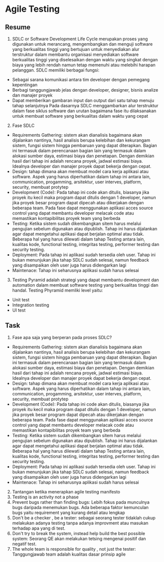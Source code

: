 # Agile Testing

## Resume
1. SDLC or Software Development Life Cycle merupakan proses yang digunakan untuk merancang, mengembangkan dan menguji software yang berkualitas tinggi yang bertujuan untuk menyediakan alur terstruktur dalam membantu organisasi menyediakan software berkualitas tinggi yang diselesaikan dengan waktu yang singkat dengan biaya yang lebih rendah namun tetap memenuhi atau melebihi harapan pelanggan. 
SDLC memiliki berbagai fungsi:
- Sebagai sarana komunikasi antara tim developer dengan pemegang kepentingan
- Berbagi tanggungjawab jelas dengan developer, designer, bisnis analize dan manajer proyek
- Dapat memberikan gambaran input dan output dari satu tahap menuju tahap selanjutnya
Pada dasarnya SDLC menggambarkan alur terstruktur dalam fase siklus software dan urutan bagaimana fase itu dilaksanakan untuk membuat software yang berkualitas dalam waktu yang cepat
2. Fase SDLC
- Requirements Gathering: sistem akan dianalisis bagaimana akan dijalankan nantinya, hasil analisis berupa kelebihan dan kekurangam sistem, fungsi sistem hingga pembaruan yang dapat diterapkan. Bagian ini termasuk dalam perencanaan bagian lain yang termasuk dalam alokasi sumber daya, estimasi biaya dan penetapan. Dengan demikian hasil dari tahap ini adalah rencana proyek, jadwal estimasi biaya. Idealnya developer dan manajer proyek dapat bekerja dengan cepat.
- Design: tahap dimana akan membuat model cara kerja aplikasi atau software. Aspek yang harus diperhatikan dalam tahap ini antara lain, communication, progamming, arsitektur, user interves, platform, security, membuat protytep
- Development (Code): Pada tahap ini code akan ditulis, biasanya jika proyek itu kecil maka program dapat ditulis dengan 1 developer, namun jika proyek besar program dapat dipecah atau dikerjakan dengan beberapa team. Pada fase dapat menggunakan aplikasi acces source control yang dapat membantu developer melacak code atau memastikan kontapibilitas proyek team yang berbeda
- Testing: Ketika sistem sudah dikembangkan sitem harus melalui pengujian sebelum digunakan atau dipublish. Tahap ini harus dijalankan agar dapat mengetahui aplikasi dapat berjalan optimal atau tidak. Beberapa hal yang harus dilewati dalam tahap Testing antara lain, kualitas kode, functional testing, integritas testing, performer testing dan security testing.
- Deployment: Pada tahap ini aplikasi sudah tersedia oleh user. Tahap ini bukan menunjukan jika tahap SDLC sudah selesai, namun feedback yang disampaikan oleh user juga harus didengarkan lagi
- Maintenace: Tahap ini seharusnya aplikasi sudah harus selesai 
3. Testing Pyramid adalah strategi yang dapat membantu development dan automation dalam membuat software testing yang berkualitas tinggi dan handal. Testing Phyramid memliki level yaitu:
- Unit test
- Integration testing
- UI test 



## Task
1. Fase apa saja yang berperan pada proses SDLC?
- Requirements Gathering: sistem akan dianalisis bagaimana akan dijalankan nantinya, hasil analisis berupa kelebihan dan kekurangam sistem, fungsi sistem hingga pembaruan yang dapat diterapkan. Bagian ini termasuk dalam perencanaan bagian lain yang termasuk dalam alokasi sumber daya, estimasi biaya dan penetapan. Dengan demikian hasil dari tahap ini adalah rencana proyek, jadwal estimasi biaya. Idealnya developer dan manajer proyek dapat bekerja dengan cepat.
- Design: tahap dimana akan membuat model cara kerja aplikasi atau software. Aspek yang harus diperhatikan dalam tahap ini antara lain, communication, progamming, arsitektur, user interves, platform, security, membuat protytep
- Development (Code): Pada tahap ini code akan ditulis, biasanya jika proyek itu kecil maka program dapat ditulis dengan 1 developer, namun jika proyek besar program dapat dipecah atau dikerjakan dengan beberapa team. Pada fase dapat menggunakan aplikasi acces source control yang dapat membantu developer melacak code atau memastikan kontapibilitas proyek team yang berbeda
- Testing: Ketika sistem sudah dikembangkan sitem harus melalui pengujian sebelum digunakan atau dipublish. Tahap ini harus dijalankan agar dapat mengetahui aplikasi dapat berjalan optimal atau tidak. Beberapa hal yang harus dilewati dalam tahap Testing antara lain, kualitas kode, functional testing, integritas testing, performer testing dan security testing.
- Deployment: Pada tahap ini aplikasi sudah tersedia oleh user. Tahap ini bukan menunjukan jika tahap SDLC sudah selesai, namun feedback yang disampaikan oleh user juga harus didengarkan lagi
- Maintenace: Tahap ini seharusnya aplikasi sudah harus selesai 

2. Tantangan ketika menerapkan agile testing manifesto
1. Testing is an activity not a phase
2. Prevent bugs rather than finding bugs: Lebih fokus pada munculnya bugs daripada menemukan bugs. Ada beberapa faktor kemunculan bugs yaitu requirement yang kurang detail atau lengkap
3. Don't be a checker , be a tester: sebagai seorang tester tidaklah cukup melakukan adanya testing tanpa adanya improvment atau masukan terhadap apa yang di test.
4. Don't try to break the system, instead help build the best possible system: Seorang QE akan melakukan tetsing mengenai positif dan negatif test. 
5. The whole team is responsible for quality , not just the tester: Tanggungjawab team adalah kualitas dasar prinsip agile
